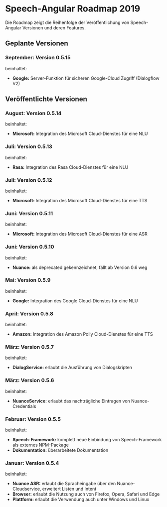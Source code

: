 # Speech-Angular Roadmap 2019

Die Roadmap zeigt die Reihenfolge der Veröffentlichung von Speech-Angular Versionen und deren Features.


## Geplante Versionen


### September: Version 0.5.15

beinhaltet:

* **Google:** Server-Funktion für sicheren Google-Cloud Zugriff (Dialogflow V2)


## Veröffentlichte Versionen


### August: Version 0.5.14

beinhaltet:

* **Microsoft:** Integration des Microsoft Cloud-Dienstes für eine NLU


### Juli: Version 0.5.13

beinhaltet:

* **Rasa:** Integration des Rasa Cloud-Dienstes für eine NLU


### Juli: Version 0.5.12

beinhaltet:

* **Microsoft:** Integration des Microsoft Cloud-Dienstes für eine TTS


### Juni: Version 0.5.11

beinhaltet:

* **Microsoft:** Integration des Microsoft Cloud-Dienstes für eine ASR


### Juni: Version 0.5.10

beinhaltet:

* **Nuance:** als deprecated gekennzeichnet, fällt ab Version 0.6 weg


### Mai: Version 0.5.9

beinhaltet:

* **Google:** Integration des Google Cloud-Dienstes für eine NLU


### April: Version 0.5.8

beinhaltet:

* **Amazon:** Integration des Amazon Polly Cloud-Dienstes für eine TTS


### März: Version 0.5.7

beinhaltet:

* **DialogService:** erlaubt die Ausführung von Dialogskripten


### März: Version 0.5.6

beinhaltet:

* **NuanceService:** erlaubt das nachträgliche Eintragen von Nuance-Credentials


### Februar: Version 0.5.5

beinhaltet:

* **Speech-Framework:** komplett neue Einbindung von Speech-Framework als externes NPM-Package
* **Dokumentation:** überarbeitete Dokumentation


### Januar: Version 0.5.4

beinhaltet:

* **Nuance ASR:** erlaubt die Spracheingabe über den Nuance-Cloudservice, erweitert Listen und Intent
* **Browser:** erlaubt die Nutzung auch von Firefox, Opera, Safari und Edge
* **Plattform:** erlaubt die Verwendung auch unter Windows und Linux
